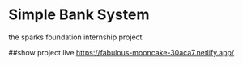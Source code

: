 # Simple Bank System 
the sparks foundation internship project

##show project live
https://fabulous-mooncake-30aca7.netlify.app/
